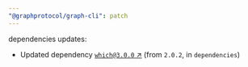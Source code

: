 ```yaml
---
"@graphprotocol/graph-cli": patch
---
```

dependencies updates:
  - Updated dependency [`which@3.0.0` ↗︎](https://www.npmjs.com/package/which/v/3.0.0) (from `2.0.2`, in `dependencies`)
